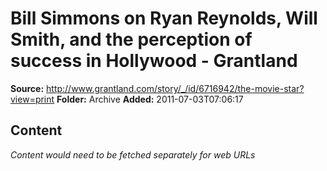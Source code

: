 # Bill Simmons on Ryan Reynolds, Will Smith, and the perception of success in Hollywood - Grantland

**Source:** http://www.grantland.com/story/_/id/6716942/the-movie-star?view=print
**Folder:** Archive
**Added:** 2011-07-03T07:06:17




## Content
*Content would need to be fetched separately for web URLs*

